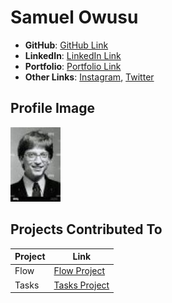 # Samuel Owusu

- **GitHub**: [GitHub Link](https://github.com/SamuelNii32)
- **LinkedIn**: [LinkedIn Link](https://www.linkedin.com/in/samuel-nii-owusu-909832239)
- **Portfolio**: [Portfolio Link](https://yourportfolio.com)
- **Other Links**: [Instagram](https://www.instagram.com/Gates), [Twitter](https://twitter.com/GatesNii)

## Profile Image

![SamuelNii32](../images/SamuelNii32.jpg)

## Projects Contributed To

| Project | Link                                                   |
| ------- | ------------------------------------------------------ |
| Flow    | [Flow Project](https://brickmmo.github.io/flow-about/) |
| Tasks   | [Tasks Project](https://tasks.brickmmo.com/)           |
